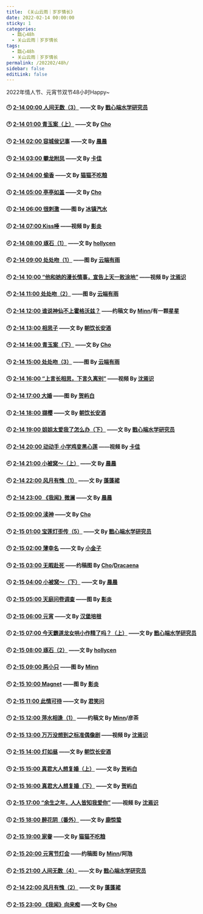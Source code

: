 ```yaml
---
title: 《关山云雨｜岁岁情长》
date: 2022-02-14 00:00:00
sticky: 1
categories: 
  - 戬心48h
  - 关山云雨｜岁岁情长
tags: 
  - 戬心48h
  - 关山云雨｜岁岁情长
permalink: /202202/48h/
sidebar: false
editLink: false
---
```


2022年情人节、元宵节双节48小时Happy~

#### 🕛 <a href="/pages/3f2ea4/">2-14 00:00 人间无数（3）</a> ——文 By [戬心端水学研究员](https://jianxinonly.lofter.com/)

#### 🕐 <a href="/pages/78fb54/">2-14 01:00 青玉案（上）</a> ——文 By [Cho](/categories/?category=Cho)

#### 🕑 <a href="/pages/79f795/">2-14 02:00 容城侯记事</a> ——文 By [晨晨](/categories/?category=晨晨)

#### 🕒 <a href="/pages/7d0cbc/">2-14 03:00 攀龙附凤</a> ——文 By [卡佳](/categories/?category=卡佳)

#### 🕓 <a href="/pages/fec6dc/">2-14 04:00 偷香</a> ——文 By [猫猫不吃粮](https://maomaobuchiliang.lofter.com/)

#### 🕔 <a href="/pages/edd3ed/">2-14 05:00 亭亭如盖</a> ——文 By [Cho](/categories/?category=Cho)

#### 🕕 <a href="/pages/1f5c2a/">2-14 06:00 很刺激</a> ——图 By [冰镇汽水](/categories/?category=冰镇汽水)

#### 🕖 <a href="/pages/3e8a73/">2-14 07:00 Kiss唾</a> ——视频 By [影炎](/categories/?category=影炎)

#### 🕗 <a href="/pages/49f6a4/">2-14 08:00 琢石（1）</a> ——文 By [hollycen](https://hoolycen.lofter.com/)

#### 🕘 <a href="/pages/e925dc/">2-14 09:00 处处吻（1）</a> ——图 By [云端有雨](https://yunduanyouyu.lofter.com/)

#### 🕙 <a href="/pages/a83c9b/">2-14 10:00 “他和她的漫长情事，宣告上天一败涂地”</a> ——视频 By [沈焉识](https://space.bilibili.com/501455718)

#### 🕚 <a href="/pages/65dc00/">2-14 11:00 处处吻（2）</a> ——图 By [云端有雨](https://yunduanyouyu.lofter.com/)

#### 🕛 <a href="/pages/ac3a27/">2-14 12:00 谁说神仙不上霍格沃兹？</a> ——约稿文 By [Minn](/categories/?category=Minn)/有一颗星星

#### 🕐 <a href="/pages/025ad2/">2-14 13:00 相思子</a> ——文 By [朝饮长安酒](https://chaoyinzhanganjiu.lofter.com/)

#### 🕑 <a href="/pages/78fb54/#下">2-14 14:00 青玉案（下）</a> ——文 By [Cho](/categories/?category=Cho)

#### 🕒 <a href="/pages/0e629c/">2-14 15:00 处处吻（3）</a> ——图 By [云端有雨](https://yunduanyouyu.lofter.com/)

#### 🕓 <a href="/pages/d46fd1/">2-14 16:00 “上言长相思，下言久离别”</a> ——视频 By [沈焉识](https://space.bilibili.com/501455718)

#### 🕔 <a href="/pages/20b715/">2-14 17:00 大婚</a> ——图 By [贺屿白](https://heyubai27523.lofter.com/)

#### 🕕 <a href="/pages/4fdd39/">2-14 18:00 撷樱</a> ——文 By [朝饮长安酒](https://chaoyinzhanganjiu.lofter.com/)

#### 🕖 <a href="/pages/a3fb92/">2-14 19:00 姐姐太爱我了怎么办（下）</a> ——文 By [戬心端水学研究员](https://jianxinonly.lofter.com/)

#### 🕗  <a href="/pages/1befef/">2-14 20:00 动动手 小学鸡变黑心莲</a> ——视频 By [卡佳](/categories/?category=卡佳)

#### 🕘 <a href="/pages/ff4552/">2-14 21:00 小被窝～（上）</a> ——文 By [晨晨](/categories/?category=晨晨)

#### 🕙 <a href="/pages/ea03b6/">2-14 22:00 风月有愧（1）</a> ——文 By [蓬蓬裙](/categories/?category=蓬蓬裙)

#### 🕚 <a href="/pages/a2fb93/">2-14 23:00 《我闻》微澜</a> ——文 By [晨晨](/categories/?category=晨晨)

#### 🕛 <a href="/pages/47245c/">2-15 00:00 渎神</a> ——文 By [Cho](/categories/?category=Cho)

#### 🕐 <a href="/pages/d934db/">2-15 01:00 宝莲灯歪传（5）</a> ——文 By [戬心端水学研究员](https://jianxinonly.lofter.com/)

#### 🕑 <a href="/pages/e47428/">2-15 02:00 薄幸名</a> ——文 By [小金子](/categories/?category=小金子)

#### 🕒 <a href="/pages/8d45d5/">2-15 03:00 无暇赴死</a> ——约稿图 By [Cho](/categories/?category=Cho)/[Dracaena](https://shineigedracaena.lofter.com/)

#### 🕓 <a href="/pages/ff4552/">2-15 04:00 小被窝～（下）</a> ——文 By [晨晨](/categories/?category=晨晨)

#### 🕔 <a href="/pages/cb4485/">2-15 05:00 天庭问卷调查</a> ——图 By [影炎](/categories/?category=影炎)

#### 🕕 <a href="/pages/d568d8/">2-15 06:00 元宵</a> ——文 By [汉堡培根](/categories/?category=汉堡培根)

#### 🕖 <a href="/pages/40a8c3/">2-15 07:00 今天霸道龙女哄小作精了吗？（上）</a> ——文 By [戬心端水学研究员](https://jianxinonly.lofter.com/)

#### 🕗 <a href="/pages/49f6a4/#三">2-15 08:00 琢石（2）</a> ——文 By [hollycen](https://hoolycen.lofter.com/)

#### 🕘 <a href="/pages/085de9/">2-15 09:00 两小只</a> ——图 By [Minn](/categories/?category=Minn)

#### 🕙 <a href="/pages/cc880d/">2-15 10:00 Magnet</a> ——图 By [影炎](/categories/?category=影炎)

#### 🕚 <a href="/pages/5b9f55/">2-15 11:00 此情可待</a> ——文 By [君笑问](https://caroline368.lofter.com/)

#### 🕛 <a href="/pages/9d0c3e/">2-15 12:00 萍水相逢（1）</a> ——约稿文 By [Minn](/categories/?category=Minn)/彦茶

#### 🕐 <a href="/pages/c99702/">2-15 13:00 万万没想到之标准偶像剧</a> ——视频 By [沈焉识](https://space.bilibili.com/501455718)

#### 🕑 <a href="/pages/5803ce/">2-15 14:00 灯如昼</a> ——文 By [朝饮长安酒](https://chaoyinzhanganjiu.lofter.com/)

#### 🕒 <a href="/pages/37510a/">2-15 15:00 真君大人想复婚（上）</a> ——文 By [贺屿白](https://heyubai27523.lofter.com/)

#### 🕓 <a href="/pages/f039b4/">2-15 16:00 真君大人想复婚（下）</a> ——文 By [贺屿白](https://heyubai27523.lofter.com/)

#### 🕔 <a href="/pages/fa82d6/">2-15 17:00 “余生之年，人人皆知我爱你”</a> ——视频 By [沈焉识](https://space.bilibili.com/501455718)

#### 🕕 [2-15 18:00 醉花阴（番外）](https://jingzhe9527.lofter.com/) ——文 By [鹿惊蛰](https://jingzhe9527.lofter.com/)

#### 🕖 [2-15 19:00 家眷](https://maomaobuchiliang.lofter.com/) ——文 By [猫猫不吃粮](https://maomaobuchiliang.lofter.com/)

#### 🕗 <a href="/pages/485baa/">2-15 20:00 元宵节灯会</a> ——约稿图 By [Minn](/categories/?category=Minn)/阿虺

#### 🕘 <a href="/pages/ae9a66/">2-15 21:00 人间无数（4）</a> ——文 By [戬心端水学研究员](https://jianxinonly.lofter.com/)

#### 🕙 <a href="/pages/35fe92/">2-14 22:00 风月有愧（2）</a> ——文 By [蓬蓬裙](/categories/?category=蓬蓬裙)

#### 🕚 <a href="/pages/840c5e/">2-15 23:00 《我闻》向来痴</a> ——文 By [Cho](/categories/?category=Cho)
<!-- more -->